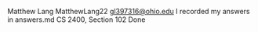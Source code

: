 Matthew Lang
MatthewLang22
gl397316@ohio.edu
I recorded my answers in answers.md
CS 2400, Section 102
Done
